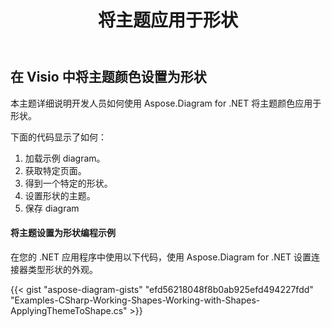 ﻿---
title: 将主题应用于形状
type: docs
weight: 70
url: /zh/net/apply-theme-to-shape/
description: 本节介绍如何使用 Aspose.Diagram 在 visio 形状中设置主题属性。
---
## **在 Visio 中将主题颜色设置为形状**
本主题详细说明开发人员如何使用 Aspose.Diagram for .NET 将主题颜色应用于形状。

下面的代码显示了如何：

1. 加载示例 diagram。
1. 获取特定页面。
1. 得到一个特定的形状。
1. 设置形状的主题。
1. 保存 diagram
#### **将主题设置为形状编程示例**
在您的 .NET 应用程序中使用以下代码，使用 Aspose.Diagram for .NET 设置连接器类型形状的外观。

{{< gist "aspose-diagram-gists" "efd56218048f8b0ab925efd494227fdd" "Examples-CSharp-Working-Shapes-Working-with-Shapes-ApplyingThemeToShape.cs" >}}
